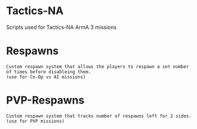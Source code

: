 # Tactics-NA
Scripts used for Tactics-NA ArmA 3 missions

# Respawns
	Custom respawn system that allows the players to respawn a set number of times before disableing them.
	(use for Co-Op vs AI missions)
	
# PVP-Respawns
	Custom respawn system that tracks number of respawns left for 2 sides.
	(use for PVP missions)
